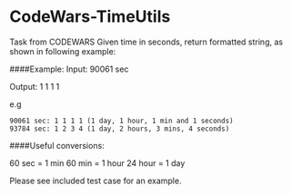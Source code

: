 # CodeWars-TimeUtils
Task from CODEWARS
Given time in seconds, return formatted string, as shown in following example:

####Example: Input: 90061 sec

Output: 1 1 1 1

e.g

    90061 sec: 1 1 1 1 (1 day, 1 hour, 1 min and 1 seconds)
    93784 sec: 1 2 3 4 (1 day, 2 hours, 3 mins, 4 seconds)

####Useful conversions:

60 sec = 1 min
60 min = 1 hour
24 hour = 1 day

Please see included test case for an example.
